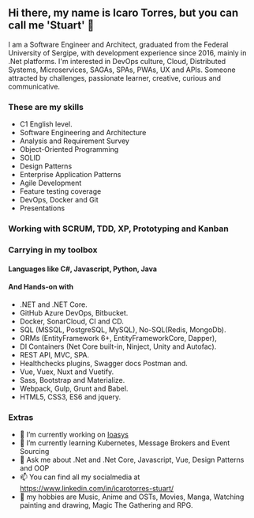 ## Hi there, my name is Icaro Torres, but you can call me 'Stuart' 👋

I am a Software Engineer and Architect, graduated from the Federal University of Sergipe, with development experience since 2016, mainly in .Net platforms. I'm interested in DevOps culture, Cloud, Distributed Systems, Microservices, SAGAs, SPAs, PWAs, UX and APIs. Someone attracted by challenges, passionate learner, creative, curious and communicative.

### These are my skills

- C1 English level.
- Software Engineering and Architecture
- Analysis and Requirement Survey
- Object-Oriented Programming
- SOLID
- Design Patterns
- Enterprise Application Patterns
- Agile Development
- Feature testing coverage
- DevOps, Docker and Git
- Presentations

### Working with SCRUM, TDD, XP, Prototyping and Kanban

### Carrying in my toolbox

#### Languages like C#, Javascript, Python, Java

#### And Hands-on with

- .NET and .NET Core.
- GitHub Azure DevOps, Bitbucket.
- Docker, SonarCloud, CI and CD.
- SQL (MSSQL, PostgreSQL, MySQL), No-SQL(Redis, MongoDb).
- ORMs (EntityFramework 6+, EntityFrameworkCore, Dapper), 
- DI Containers (Net Core built-in, Ninject, Unity and Autofac).
- REST API, MVC, SPA.
- Healthchecks plugins, Swagger docs Postman and.
- Vue, Vuex, Nuxt and Vuetify.
- Sass, Bootstrap and Materialize.
- Webpack, Gulp, Grunt and Babel.
- HTML5, CSS3, ES6 and jquery.


### Extras

- 🔭 I’m currently working on [Ioasys](https://www.ioasys.com.br)
- 🌱 I’m currently learning Kubernetes, Message Brokers and Event Sourcing
- 💬 Ask me about .Net and .Net Core, Javascript, Vue, Design Patterns and OOP
- 📫 You can find all my socialmedia at https://www.linkedin.com/in/icarotorres-stuart/
- 👋 my hobbies are Music, Anime and OSTs, Movies, Manga, Watching painting and drawing, Magic The Gathering and RPG.
